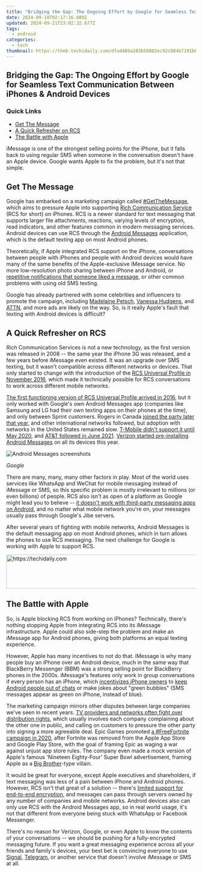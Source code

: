 ```yaml
---
title: "Bridging the Gap: The Ongoing Effort by Google for Seamless Text Communication Between iPhones & Android Devices"
date: 2024-09-18T02:17:16.089Z
updated: 2024-09-21T23:02:32.677Z
tags:
  - android
categories:
  - tech
thumbnail: https://thmb.techidaily.com/dfad489a283b58802ec92c884b7191bbab4a284ecb771027987a79177a9a76e0.jpg
---
```


## Bridging the Gap: The Ongoing Effort by Google for Seamless Text Communication Between iPhones & Android Devices

### Quick Links

* [Get The Message](https://extra-information.techidaily.com/updated-auditory-accents-integrating-tracks-into-video-on-modern-windows/)
* [A Quick Refresher on RCS](https://fix-guide.techidaily.com/how-to-revive-your-bricked-samsung-galaxy-s23-tactical-edition-in-minutes-drfone-by-drfone-fix-android-problems-fix-android-problems/)
* [The Battle with Apple](https://some-knowledge.techidaily.com/full-screen-pro-tips-and-tricks-for-editors-for-2024/)

 iMessage is one of the strongest selling points for the iPhone, but it falls back to using regular SMS when someone in the conversation doesn't have an Apple device. Google wants Apple to fix the problem, but it's not that simple.

##  Get The Message

 Google has embarked on a marketing campaign called [#GetTheMessage](https://twitter.com/Android/status/1557758915357642752), which aims to pressure Apple into supporting [Rich Communication Service](https://screen-activity-recording.techidaily.com/updated-2024-approved-ideal-chat-and-meetup-tools-for-large-groups/) (RCS for short) on iPhones. RCS is a newer standard for text messaging that supports larger file attachments, reactions, varying levels of encryption, read indicators, and other features common in modern messaging services. Android devices can use RCS through the [Android Messages](https://messages.google.com/) application, which is the default texting app on most Android phones.

 Theoretically, if Apple integrated RCS support on the iPhone, conversations between people with iPhones and people with Android devices would have many of the same benefits of the Apple-exclusive iMessage service. No more low-resolution photo sharing between iPhone and Android, or [repetitive notifications that someone liked a message](https://www.reviewgeek.com/108776/google-fixes-imessage-reactions-on-android-now-its-apples-turn/), or other common problems with using old SMS texting.

 Google has already partnered with some celebrities and influencers to promote the campaign, including [Madelaine Petsch](https://twitter.com/madelainepetsch/status/1557424410025332736), [Vanessa Hudgens](https://twitter.com/VanessaHudgens/status/1557465801652707333), and [ATTN](https://www.youtube.com/watch?v=ED4es0-j8M4), and more ads are likely on the way. So, is it really Apple's fault that texting with Android devices is difficult?

##  A Quick Refresher on RCS

 Rich Communication Services is not a new technology, as the first version was released in 2008 -- the same year the iPhone 3G was released, and a few years before iMessage even existed. It was an upgrade over SMS texting, but it wasn't compatible across different networks or devices. That only started to change with the introduction of the [RCS Universal Profile in November 2016](https://en.wikipedia.org/wiki/IPhone%5F3G), which made it technically possible for RCS conversations to work across different mobile networks.

[The first functioning version of RCS Universal Profile arrived in 2016](https://www.androidpolice.com/2016/11/04/google-makes-rcs-support-messenger-official-will-default-smsrcs-app-sprint-android-devices/), but it only worked with Google's own Android Messages app (companies like Samsung and LG had their own texting apps on their phones at the time), and only between Sprint customers. Rogers in Canada [joined the party later that year](https://www.androidpolice.com/2016/12/13/google-teams-up-with-rogers-to-bring-jibe-rcs-texting-to-canada/), and other international networks followed, but adoption with networks in the United States remained slow. [T-Mobile didn't support it until May 2020](https://www.androidpolice.com/2020/05/26/t-mobile-now-connects-to-googles-rcs-servers/), and [AT&T followed in June 2021](https://www.reviewgeek.com/90778/att-will-dump-its-inferior-android-messaging-app-and-switch-to-googles/). [Verizon started pre-installing Android Messages](https://www.reviewgeek.com/92658/verizon-just-helped-make-android-text-messaging-better-than-ever-except-with-iphone-users/) on all its devices this year.

![Android Messages screenshots](https://static1.howtogeekimages.com/wordpress/wp-content/uploads/2022/08/Image-5.jpeg) 

_Google_

 There are many, many, many other factors in play. Most of the world uses services like WhatsApp and WeChat for mobile messaging instead of iMessage or SMS, so this specific problem is mostly irrelevant to millions (or even billions) of people. RCS also isn't as open of a platform as Google might lead you to believe -- [it doesn't work with third-party messaging apps on Android](https://www.xda-developers.com/google-messages-rcs-api-third-party-apps/), and no matter what mobile network you're on, your messages usually pass through Google's Jibe servers.

 After several years of fighting with mobile networks, Android Messages is the default messaging app on most Android phones, which in turn allows the phones to use RCS messaging. The next challenge for Google is working with Apple to support RCS.

<!-- affiliate ads begin -->
<a href="https://appsumo.8odi.net/c/5597632/2094476/7443" target="_top" id="2094476">
  <img src="//a.impactradius-go.com/display-ad/7443-2094476" border="0" alt="https://techidaily.com" width="728" height="90"/>
</a>
<img height="0" width="0" src="https://appsumo.8odi.net/i/5597632/2094476/7443" style="position:absolute;visibility:hidden;" border="0" />
<!-- affiliate ads end -->

##  The Battle with Apple

 So, is Apple blocking RCS from working on iPhones? Technically, there's nothing stopping Apple from integrating RCS into its iMessage infrastructure. Apple could also side-step the problem and make an iMessage app for Android phones, giving both platforms an equal texting experience.

 However, Apple has many incentives to not do that. iMessage is why many people buy an iPhone over an Android device, much in the same way that BlackBerry Messenger (BBM) was a strong selling point for BlackBerry phones in the 2000s. iMessage's features only work in group conversations if every person has an iPhone, which [incentivizes iPhone owners](https://www.cnet.com/tech/mobile/when-i-switched-to-iphone-blue-imessage-bubbles-made-my-friends-far-too-happy/) to [keep Android people out of chats](https://www.wsj.com/articles/why-apples-imessage-is-winning-teens-dread-the-green-text-bubble-11641618009) or make jokes about "green bubbles" (SMS messages appear as green on iPhone, instead of blue).

 The marketing campaign mirrors other disputes between large companies we've seen in recent years. [TV providers and networks often fight over distribution rights](https://www.reviewgeek.com/99206/every-channel-youll-lose-if-youtube-tv-and-nbc-keep-fighting/), which usually involves each company complaining about the other one in public, and calling on customers to pressure the other party into signing a more agreeable deal. Epic Games promoted [a #FreeFortnite campaign in 2020](https://www.epicgames.com/site/en-US/free-fortnite-faq), after Fortnite was removed from the Apple App Store and Google Play Store, with the goal of framing Epic as waging a war against unjust app store rules. The company even made a mock version of Apple's famous 'Nineteen Eighty-Four' Super Bowl advertisement, framing Apple as a [Big Brother](https://en.wikipedia.org/wiki/Big%5FBrother%5F%28Nineteen%5FEighty-Four%29)\-type villain.

 It would be great for everyone, except Apple executives and shareholders, if text messaging was less of a pain between iPhone and Android phones. However, RCS isn't that great of a solution -- there's [limited support for end-to-end encryption](https://9to5google.com/2022/05/11/google-messages-rcs-group-encryption/#:~:text=Google%20Messages%20will%20get%20end,later%20this%20year'%20in%20beta&text=While%20it%20wasn't%20mentioned,encryption%20for%20RCS%20group%20chats.), and messages can pass through servers owned by any number of companies and mobile networks. Android devices also can only use RCS with the Android Messages app, so in real world usage, it's not that different from everyone being stuck with WhatsApp or Facebook Messenger.

 There's no reason for Verizon, Google, or even Apple to know the contents of your conversations -- we should be pushing for a fully-encrypted messaging future. If you want a great messaging experience across all your friends and family's devices, your best bet is convincing everyone to use [Signal](https://vp-tips.techidaily.com/updated-master-your-livestream-essential-tips-for-top-9-filters/), [Telegram](https://blog-min.techidaily.com/how-to-rescue-lost-contacts-from-motorola-moto-g-5g-2023-by-fonelab-android-recover-contacts/), or another service that doesn't involve iMessage or SMS at all.

<ins class="adsbygoogle"
     style="display:block"
     data-ad-format="autorelaxed"
     data-ad-client="ca-pub-7571918770474297"
     data-ad-slot="1223367746"></ins>

<ins class="adsbygoogle"
     style="display:block"
     data-ad-client="ca-pub-7571918770474297"
     data-ad-slot="8358498916"
     data-ad-format="auto"
     data-full-width-responsive="true"></ins>



